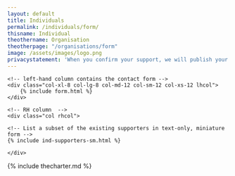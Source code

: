 ```yaml
---
layout: default
title: Individuals
permalink: /individuals/form/
thisname: Individual
theothername: Organisation
theotherpage: "/organisations/form"
image: /assets/images/logo.png
privacystatement: 'When you confirm your support, we will publish your name on this website. Your email address and postcode will not be displayed. We will use your email address to confirm your support. We will use your postcode to assess the geographical distribution of supporters. If you opt-in to email updates by ticking the box below, will we email you subsequent updates about the Charter. You can unsubscribe at any time.'
---
```



<div class="row">

    <!-- left-hand column contains the contact form -->
    <div class="col-xl-8 col-lg-8 col-md-12 col-sm-12 col-xs-12 lhcol">
        {% include form.html %}
    </div>

    <!-- RH column  -->
    <div class="col rhcol">

    <!-- List a subset of the existing supporters in text-only, miniature form -->
    {% include ind-supporters-sm.html %}

    </div>
</div>
{% include thecharter.md %}


